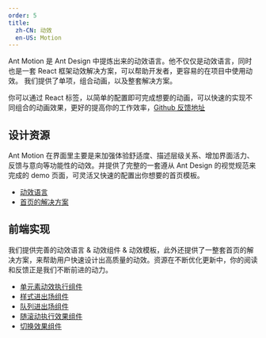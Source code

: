 ```yaml
---
order: 5
title:
  zh-CN: 动效
  en-US: Motion
---
```


Ant Motion 是 Ant Design 中提炼出来的动效语言。他不仅仅是动效语言，同时也是一套 React 框架动效解决方案，可以帮助开发者，更容易的在项目中使用动效。 我们提供了单项，组合动画，以及整套解决方案。

你可以通过 React 标签，以简单的配置即可完成想要的动画，可以快速的实现不同组合的动画效果，更好的提高你的工作效率，[Github 反馈地址](https://github.com/ant-design/ant-motion/issues)

## 设计资源

Ant Motion 在界面里主要是来加强体验舒适度、描述层级关系、增加界面活力、反馈与意向等功能性的动效。并提供了完整的一套遵从 Ant Design 的视觉规范来完成的 demo 页面，可灵活又快速的配置出你想要的首页模板。

- [动效语言](https://motion.ant.design/language/basic)
- [首页的解决方案](https://motion.ant.design/edit/#t%3Dnav_0_0%2Ccontent_0_0%2Ccontent_2_0%2Ccontent_3_0%2Ccontent_4_0%2Cfooter_0_0)

## 前端实现

我们提供完善的动效语言 & 动效组件 & 动效模板，此外还提供了一整套首页的解决方案，来帮助用户快速设计出高质量的动效。资源在不断优化更新中，你的阅读和反馈正是我们不断前进的动力。

- [单元素动效执行组件](https://motion.ant.design/components/tween-one)
- [样式进出场组件](https://motion.ant.design/components/animate)
- [队列进出场组件](https://motion.ant.design/components/queue-anim)
- [随滚动执行效果组件](https://motion.ant.design/components/scroll-anim)
- [切换效果组件](https://motion.ant.design/components/banner-anim)
